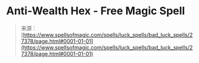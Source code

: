 <!--yml
category: 未分类
date: 2024-06-12 19:16:19
-->

# Anti-Wealth Hex - Free Magic Spell

> 来源：[https://www.spellsofmagic.com/spells/luck_spells/bad_luck_spells/27378/page.html#0001-01-01](https://www.spellsofmagic.com/spells/luck_spells/bad_luck_spells/27378/page.html#0001-01-01)